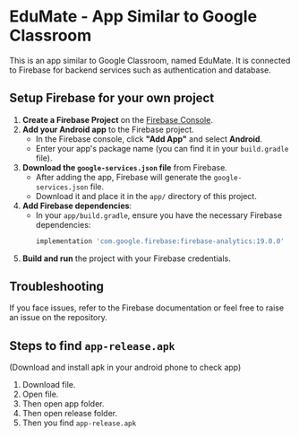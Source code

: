 # EduMate - App Similar to Google Classroom

This is an app similar to Google Classroom, named EduMate. It is connected to Firebase for backend services such as authentication and database.

## Setup Firebase for your own project

1. **Create a Firebase Project** on the [Firebase Console](https://console.firebase.google.com/).
2. **Add your Android app** to the Firebase project.
   - In the Firebase console, click **"Add App"** and select **Android**.
   - Enter your app's package name (you can find it in your `build.gradle` file).
3. **Download the `google-services.json` file** from Firebase.
   - After adding the app, Firebase will generate the `google-services.json` file.
   - Download it and place it in the `app/` directory of this project.
4. **Add Firebase dependencies**:
   - In your `app/build.gradle`, ensure you have the necessary Firebase dependencies:
     ```gradle
     implementation 'com.google.firebase:firebase-analytics:19.0.0'
     ```
5. **Build and run** the project with your Firebase credentials.

## Troubleshooting

If you face issues, refer to the Firebase documentation or feel free to raise an issue on the repository.

## Steps to find `app-release.apk`

(Download and install apk in your android phone to check app)
1. Download file.
2. Open file.
3. Then open app folder.
4. Then open release folder.
5. Then you find `app-release.apk`
